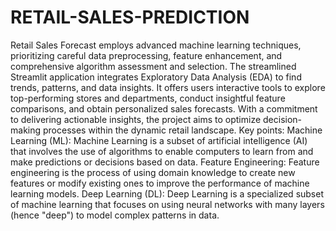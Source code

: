 # RETAIL-SALES-PREDICTION
Retail Sales Forecast employs advanced machine learning techniques, prioritizing careful data preprocessing, feature enhancement, and comprehensive algorithm assessment and selection. The streamlined Streamlit application integrates Exploratory Data Analysis (EDA) to find trends, patterns, and data insights. It offers users interactive tools to explore top-performing stores and departments, conduct insightful feature comparisons, and obtain personalized sales forecasts. With a commitment to delivering actionable insights, the project aims to optimize decision-making processes within the dynamic retail landscape.
Key points:
Machine Learning (ML):
Machine Learning is a subset of artificial intelligence (AI) that involves the use of algorithms to enable computers to learn from and make predictions or decisions based on data.
Feature Engineering:
Feature engineering is the process of using domain knowledge to create new features or modify existing ones to improve the performance of machine learning models.
Deep Learning (DL):
Deep Learning is a specialized subset of machine learning that focuses on using neural networks with many layers (hence "deep") to model complex patterns in data.
